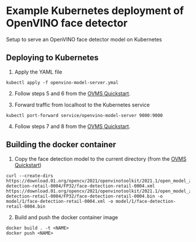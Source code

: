 # Example Kubernetes deployment of OpenVINO face detector

Setup to serve an OpenVINO face detector model on Kubernetes

## Deploying to Kubernetes

1. Apply the YAML file

```
kubectl apply -f openvino-model-server.ymal
```

2. Follow steps 5 and 6 from the [OVMS Quickstart](https://github.com/openvinotoolkit/model_server/blob/main/docs/ovms_quickstart.md). 

3. Forward traffic from localhost to the Kubernetes service

```
kubectl port-forward service/openvino-model-server 9000:9000
```

4. Follow steps 7 and 8 from the [OVMS Quickstart](https://github.com/openvinotoolkit/model_server/blob/main/docs/ovms_quickstart.md).



## Building the docker container

1. Copy the face detection model to the current directory (from the [OVMS Quickstart](https://github.com/openvinotoolkit/model_server/blob/main/docs/ovms_quickstart.md))

```
curl --create-dirs https://download.01.org/opencv/2021/openvinotoolkit/2021.1/open_model_zoo/models_bin/1/face-detection-retail-0004/FP32/face-detection-retail-0004.xml https://download.01.org/opencv/2021/openvinotoolkit/2021.1/open_model_zoo/models_bin/1/face-detection-retail-0004/FP32/face-detection-retail-0004.bin -o model/1/face-detection-retail-0004.xml -o model/1/face-detection-retail-0004.bin
```

2. Build and push the docker container image

```
docker build . -t <NAME>
docker push <NAME>
```